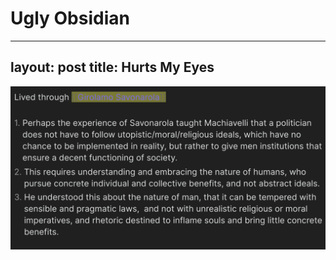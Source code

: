 # Ugly Obsidian

---
layout: post
title: Hurts My Eyes
---

![Bad Colors](/assets/images/ugly-obsidian.png)
